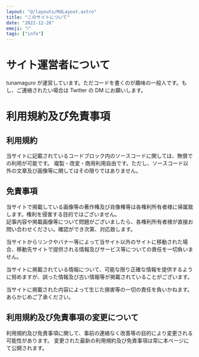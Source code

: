 ```yaml
---
layout: "@/layouts/MdLayout.astro"
title: "このサイトについて"
date: "2022-12-26"
emoji: "ℹ️"
tags: ["info"]
---
```


# サイト運営者について

tunamaguro が運営しています。ただコードを書くのが趣味の一般人です。もし、ご連絡されたい場合は Twitter の DM にお願いします。

# 利用規約及び免責事項

## 利用規約

当サイトに記載されているコードブロック内のソースコードに関しては、無償での利用が可能です。
複製・改変・商用利用自由です。ただし、ソースコード以外の文章及び画像等に関してはその限りではありません。

## 免責事項

当サイトで掲載している画像等の著作権及び肖像権等は各権利所有者様に帰属致します。権利を侵害する目的ではございません。  
記事内容や掲載画像等について問題がございましたら、各権利所有者様が直接お問い合わせください。確認ができ次第、対応致します。

当サイトからリンクやバナー等によって当サイト以外のサイトに移動された場合、移動先サイトで提供される情報及びサービス等についての責任を一切負いません。

当サイトに掲載されている情報について、可能な限り正確な情報を提供するように努めますが、誤った情報及び古い情報等が掲載されていることがございます。

当サイトに掲載された内容によって生じた損害等の一切の責任を負いかねます。あらかじめご了承ください。

## 利用規約及び免責事項の変更について

利用規約及び免責事項に関して、事前の連絡なく改善等の目的により変更される可能性があります。
変更された最新の利用規約及び免責事項は常に本ページにて公開されます。
